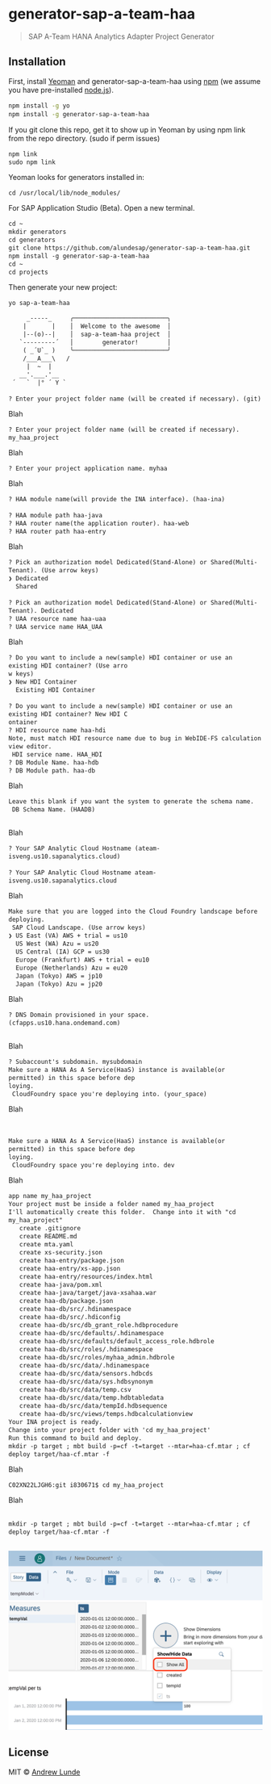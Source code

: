 # generator-sap-a-team-haa 

> SAP A-Team HANA Analytics Adapter Project Generator

## Installation

First, install [Yeoman](http://yeoman.io) and generator-sap-a-team-haa using [npm](https://www.npmjs.com/) (we assume you have pre-installed [node.js](https://nodejs.org/)).

```bash
npm install -g yo
npm install -g generator-sap-a-team-haa
```

If you git clone this repo, get it to show up in Yeoman by using npm link from the repo directory. (sudo if perm issues)
```
npm link
sudo npm link
```
Yeoman looks for generators installed in:
```
cd /usr/local/lib/node_modules/
```

For SAP Application Studio (Beta).  Open a new terminal.
```
cd ~
mkdir generators
cd generators
git clone https://github.com/alundesap/generator-sap-a-team-haa.git
npm install -g generator-sap-a-team-haa
cd ~
cd projects
```

Then generate your new project:

```bash
yo sap-a-team-haa
```

```
     _-----_     ╭──────────────────────────╮
    |       |    │  Welcome to the awesome  │
    |--(o)--|    │  sap-a-team-haa project  │
   `---------´   │        generator!        │
    ( _´U`_ )    ╰──────────────────────────╯
    /___A___\   /
     |  ~  |     
   __'.___.'__   
 ´   `  |° ´ Y ` 

? Enter your project folder name (will be created if necessary). (git) 

```
Blah
```
? Enter your project folder name (will be created if necessary). my_haa_project
```
Blah
```
? Enter your project application name. myhaa
```
Blah
```
? HAA module name(will provide the INA interface). (haa-ina) 

? HAA module path haa-java
? HAA router name(the application router). haa-web
? HAA router path haa-entry
```
Blah
```
? Pick an authorization model Dedicated(Stand-Alone) or Shared(Multi-Tenant). (Use arrow keys)
❯ Dedicated 
  Shared 

? Pick an authorization model Dedicated(Stand-Alone) or Shared(Multi-Tenant). Dedicated
? UAA resource name haa-uaa
? UAA service name HAA_UAA
```
Blah
```
? Do you want to include a new(sample) HDI container or use an existing HDI container? (Use arro
w keys)
❯ New HDI Container 
  Existing HDI Container 

? Do you want to include a new(sample) HDI container or use an existing HDI container? New HDI C
ontainer
? HDI resource name haa-hdi
Note, must match HDI resource name due to bug in WebIDE-FS calculation view editor.
 HDI service name. HAA_HDI
? DB Module Name. haa-hdb
? DB Module path. haa-db
```
Blah
```
Leave this blank if you want the system to generate the schema name.
 DB Schema Name. (HAADB) 


```
Blah
```
? Your SAP Analytic Cloud Hostname (ateam-isveng.us10.sapanalytics.cloud) 

? Your SAP Analytic Cloud Hostname ateam-isveng.us10.sapanalytics.cloud
```
Blah
```
Make sure that you are logged into the Cloud Foundry landscape before deploying.
 SAP Cloud Landscape. (Use arrow keys)
❯ US East (VA) AWS + trial = us10 
  US West (WA) Azu = us20 
  US Central (IA) GCP = us30 
  Europe (Frankfurt) AWS + trial = eu10 
  Europe (Netherlands) Azu = eu20 
  Japan (Tokyo) AWS = jp10 
  Japan (Tokyo) Azu = jp20 

```
Blah
```
? DNS Domain provisioned in your space. (cfapps.us10.hana.ondemand.com) 


```
Blah
```
? Subaccount's subdomain. mysubdomain
Make sure a HANA As A Service(HaaS) instance is available(or permitted) in this space before dep
loying.
 CloudFoundry space you're deploying into. (your_space) 
```
Blah
```


Make sure a HANA As A Service(HaaS) instance is available(or permitted) in this space before dep
loying.
 CloudFoundry space you're deploying into. dev
```
Blah
```
app name my_haa_project
Your project must be inside a folder named my_haa_project
I'll automatically create this folder.  Change into it with "cd my_haa_project"
   create .gitignore
   create README.md
   create mta.yaml
   create xs-security.json
   create haa-entry/package.json
   create haa-entry/xs-app.json
   create haa-entry/resources/index.html
   create haa-java/pom.xml
   create haa-java/target/java-xsahaa.war
   create haa-db/package.json
   create haa-db/src/.hdinamespace
   create haa-db/src/.hdiconfig
   create haa-db/src/db_grant_role.hdbprocedure
   create haa-db/src/defaults/.hdinamespace
   create haa-db/src/defaults/default_access_role.hdbrole
   create haa-db/src/roles/.hdinamespace
   create haa-db/src/roles/myhaa_admin.hdbrole
   create haa-db/src/data/.hdinamespace
   create haa-db/src/data/sensors.hdbcds
   create haa-db/src/data/sys.hdbsynonym
   create haa-db/src/data/temp.csv
   create haa-db/src/data/temp.hdbtabledata
   create haa-db/src/data/tempId.hdbsequence
   create haa-db/src/views/temps.hdbcalculationview
Your INA project is ready.
Change into your project folder with 'cd my_haa_project'
Run this command to build and deploy.
mkdir -p target ; mbt build -p=cf -t=target --mtar=haa-cf.mtar ; cf deploy target/haa-cf.mtar -f
```
Blah
```
C02XN22LJGH6:git i830671$ cd my_haa_project

```
Blah
```

mkdir -p target ; mbt build -p=cf -t=target --mtar=haa-cf.mtar ; cf deploy target/haa-cf.mtar -f


```


![Image of Screen](img/C6C9C5D8-242D-4526-95F0-A6AC6850B4D1.png)



## License

MIT © [Andrew Lunde](https://github.com/alundesap)

